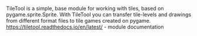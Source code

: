 TileTool is a simple, base module for working with tiles, based on pygame.sprite.Sprite. 
With TileTool you can transfer tile-levels and drawings from different format files to tile games created on pygame. 
https://tiletool.readthedocs.io/en/latest/ - module documentation
